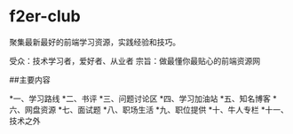 # f2er-club
聚集最新最好的前端学习资源，实践经验和技巧。

受众：技术学习者，爱好者、从业者
宗旨：做最懂你最贴心的前端资源网

##主要内容

*一、学习路线
*二、书评
*三、问题讨论区
*四、学习加油站
*五、知名博客
*六、网盘资源
*七、面试题
*八、职场生活
*九、职位提供
*十、牛人专栏
*十一、技术之外
